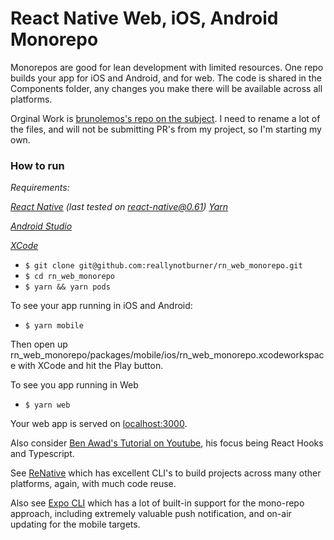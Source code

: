# React Native Web, iOS, Android Monorepo

Monorepos are good for lean development with limited resources.  One repo builds your app for iOS and Android, and for web.  The code is shared in the Components folder, any changes you make there will be available across all platforms.

Orginal Work is [brunolemos's repo on the subject](https://github.com/brunolemos/react-native-web-monorepo/).  I need to rename a lot of the files, and will not be submitting PR's from my project, so I'm starting my own.

### How to run

_Requirements:_

_[React Native](https://facebook.github.io/react-native/docs/getting-started.html#native) (last tested on react-native@0.61)_
_[Yarn]()_

_[Android Studio]()_

_[XCode]()_

  - `$ git clone git@github.com:reallynotburner/rn_web_monorepo.git`
  - `$ cd rn_web_monorepo`
  - `$ yarn && yarn pods`

To see your app running in iOS and Android:
  - `$ yarn mobile`

Then open up rn_web_monorepo/packages/mobile/ios/rn_web_monorepo.xcodeworkspace with XCode and hit the Play button.

To see you app running in Web
  - `$ yarn web`

Your web app is served on [localhost:3000](http://localhost:3000).

Also consider [Ben Awad's Tutorial on Youtube](https://www.youtube.com/watch?v=J0b11tvEkFQ&t=3s), his focus being React Hooks and Typescript.

See [ReNative](https://renative.org/) which has excellent CLI's to build projects across many other platforms, again, with much code reuse.

Also see [Expo CLI](https://expo.io/) which has a lot of built-in support for the mono-repo approach, including extremely valuable push notification, and on-air updating for the mobile targets.